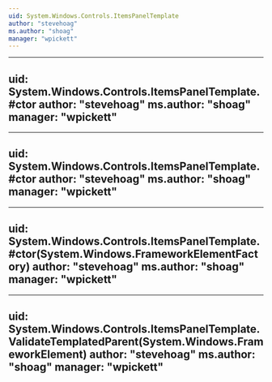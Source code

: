 ```yaml
---
uid: System.Windows.Controls.ItemsPanelTemplate
author: "stevehoag"
ms.author: "shoag"
manager: "wpickett"
---
```


---
uid: System.Windows.Controls.ItemsPanelTemplate.#ctor
author: "stevehoag"
ms.author: "shoag"
manager: "wpickett"
---

---
uid: System.Windows.Controls.ItemsPanelTemplate.#ctor
author: "stevehoag"
ms.author: "shoag"
manager: "wpickett"
---

---
uid: System.Windows.Controls.ItemsPanelTemplate.#ctor(System.Windows.FrameworkElementFactory)
author: "stevehoag"
ms.author: "shoag"
manager: "wpickett"
---

---
uid: System.Windows.Controls.ItemsPanelTemplate.ValidateTemplatedParent(System.Windows.FrameworkElement)
author: "stevehoag"
ms.author: "shoag"
manager: "wpickett"
---
